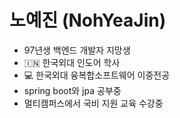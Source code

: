 # 노예진 (NohYeaJin)

- 97년생 백엔드 개발자 지망생
- :india: 한국외대 인도어 학사
- :computer: 한국외대 융복합소프트웨어 이중전공
- spring boot와 jpa 공부중
- 멀티캠퍼스에서 국비 지원 교육 수강중

